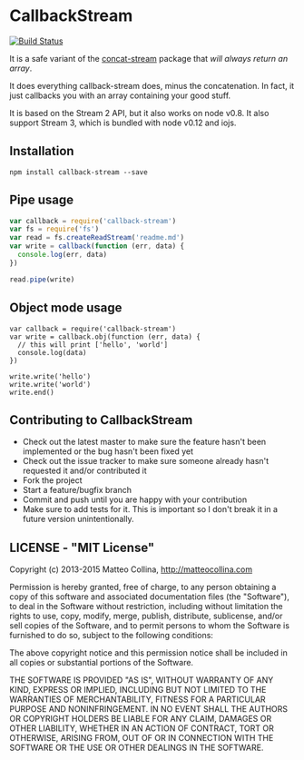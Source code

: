 CallbackStream
=====

[![Build
Status](https://travis-ci.org/mcollina/callback-stream.png)](https://travis-ci.org/mcollina/callback-stream)

It is a safe variant of the
[concat-stream](https://github.com/maxogden/node-concat-stream)
package that _will always return an array_.

It does everything callback-stream does, minus the concatenation.
In fact, it just callbacks you with an array containing your
good stuff.

It is based on the Stream 2 API, but it also works on node v0.8.
It also support Stream 3, which is bundled with node v0.12 and iojs.

## Installation

```
npm install callback-stream --save
```

## Pipe usage

```js
var callback = require('callback-stream')
var fs = require('fs')
var read = fs.createReadStream('readme.md')
var write = callback(function (err, data) {
  console.log(err, data)
})

read.pipe(write)
```

## Object mode usage

```
var callback = require('callback-stream')
var write = callback.obj(function (err, data) {
  // this will print ['hello', 'world']
  console.log(data)
})

write.write('hello')
write.write('world')
write.end()
```

## Contributing to CallbackStream

* Check out the latest master to make sure the feature hasn't been
  implemented or the bug hasn't been fixed yet
* Check out the issue tracker to make sure someone already hasn't
  requested it and/or contributed it
* Fork the project
* Start a feature/bugfix branch
* Commit and push until you are happy with your contribution
* Make sure to add tests for it. This is important so I don't break it
  in a future version unintentionally.

## LICENSE - "MIT License"

Copyright (c) 2013-2015 Matteo Collina, http://matteocollina.com

Permission is hereby granted, free of charge, to any person
obtaining a copy of this software and associated documentation
files (the "Software"), to deal in the Software without
restriction, including without limitation the rights to use,
copy, modify, merge, publish, distribute, sublicense, and/or sell
copies of the Software, and to permit persons to whom the
Software is furnished to do so, subject to the following
conditions:

The above copyright notice and this permission notice shall be
included in all copies or substantial portions of the Software.

THE SOFTWARE IS PROVIDED "AS IS", WITHOUT WARRANTY OF ANY KIND,
EXPRESS OR IMPLIED, INCLUDING BUT NOT LIMITED TO THE WARRANTIES
OF MERCHANTABILITY, FITNESS FOR A PARTICULAR PURPOSE AND
NONINFRINGEMENT. IN NO EVENT SHALL THE AUTHORS OR COPYRIGHT
HOLDERS BE LIABLE FOR ANY CLAIM, DAMAGES OR OTHER LIABILITY,
WHETHER IN AN ACTION OF CONTRACT, TORT OR OTHERWISE, ARISING
FROM, OUT OF OR IN CONNECTION WITH THE SOFTWARE OR THE USE OR
OTHER DEALINGS IN THE SOFTWARE.
